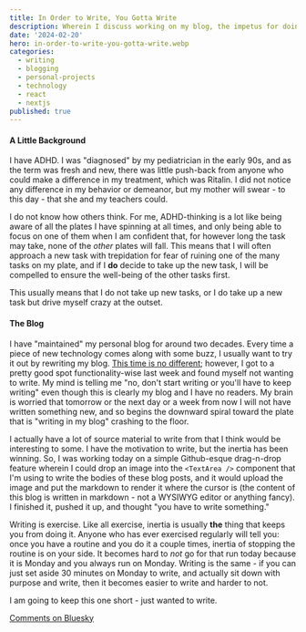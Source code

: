 ```yaml
---
title: In Order to Write, You Gotta Write
description: Wherein I discuss working on my blog, the impetus for doing so, running into creative walls, and forcing myself to write more often.
date: '2024-02-20'
hero: in-order-to-write-you-gotta-write.webp
categories:
  - writing
  - blogging
  - personal-projects
  - technology
  - react
  - nextjs
published: true
---
```


#### A Little Background

I have ADHD. I was "diagnosed" by my pediatrician in the early 90s, and as the term was fresh and new, there was little push-back from anyone who could make a difference in my treatment, which was Ritalin. I did not notice any difference in my behavior or demeanor, but my mother will swear - to this day - that she and my teachers could.

I do not know how others think. For me, ADHD-thinking is a lot like being aware of all the plates I have spinning at all times, and only being able to focus on one of them when I am confident that, for however long the task may take, none of the _other_ plates will fall. This means that I will often approach a new task with trepidation for fear of ruining one of the many tasks on my plate, and if I **do** decide to take up the new task, I will be compelled to ensure the well-being of the other tasks first.

This usually means that I do not take up new tasks, or I do take up a new task but drive myself crazy at the outset.

#### The Blog

I have "maintained" my personal blog for around two decades. Every time a piece of new technology comes along with some buzz, I usually want to try it out by rewriting my blog. [This time is no different](https://blog.teamclerks.net/about/); however, I got to a pretty good spot functionality-wise last week and found myself not wanting to write. My mind is telling me "no, don't start writing or you'll have to keep writing" even though this is clearly my blog and I have no readers. My brain is worried that tomorrow or the next day or a week from now I will not have written something new, and so begins the downward spiral toward the plate that is "writing in my blog" crashing to the floor.

I actually have a lot of source material to write from that I think would be interesting to some. I have the motivation to write, but the inertia has been winning. So, I was working today on a simple Github-esque drag-n-drop feature wherein I could drop an image into the `<TextArea />` component that I'm using to write the bodies of these blog posts, and it would upload the image and put the markdown to render it where the cursor is (the content of this blog is written in markdown - not a WYSIWYG editor or anything fancy). I finished it, pushed it up, and thought "you have to write something."

Writing is exercise. Like all exercise, inertia is usually **the** thing that keeps you from doing it. Anyone who has ever exercised regularly will tell you: once you have a routine and you do it a couple times, inertia of stopping the routine is on your side. It becomes hard to _not_ go for that run today because it is Monday and you always run on Monday. Writing is the same - if you can just set aside 30 minutes on Monday to write, and actually sit down with purpose and write, then it becomes easier to write and harder to not.

I am going to keep this one short - just wanted to write.

[Comments on Bluesky](https://bsky.app/profile/teamclerks.net/post/3kluyir3jf422)
